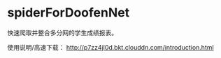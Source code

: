 # spiderForDoofenNet
快速爬取并整合多分网的学生成绩报表。

使用说明/高速下载：
http://p7zz4jl0d.bkt.clouddn.com/introduction.html
